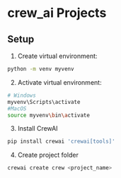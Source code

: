 # crew_ai Projects

## Setup

1. Create virtual environment:
```bash
python -m venv myvenv
```

2. Activate virtual environment:
```bash
# Windows
myvenv\Scripts\activate
#MacOS
source myvenv\bin\activate
```

3. Install CrewAI
```bash
pip install crewai 'crewai[tools]'
```

4. Create project folder
```bash
crewai create crew <project_name>
```
